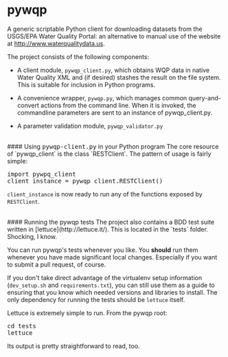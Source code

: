 pywqp
=====

A generic scriptable Python client for downloading datasets from the USGS/EPA Water Quality Portal: an alternative to manual use of the website at http://www.waterqualitydata.us.

The project consists of the following components:

-  A client module, `pywqp_client.py`, which obtains WQP data in native Water Quality XML and (if desired) stashes the result on the file system. This is suitable for inclusion in Python programs.

-  A convenience wrapper, `pywqp.py`, which manages common query-and-convert actions from the command line. When it is invoked, the commandline parameters are sent to an instance of pywqp_client.py.

-  A parameter validation module, `pywqp_validator.py`

<br/>
#### Using <tt>pywqp-client.py</tt> in your Python program
The core resource of `pywqp_client` is the class `RESTClient`. The pattern of usage is fairly simple:
<pre>
<tt>import pywpq_client
client_instance = pywqp_client.RESTClient()</tt>
</pre>


`client_instance` is now ready to run any of the functions exposed by `RESTClient`.

<br/>
#### Running the pywqp tests
The project also contains a BDD test suite written in [lettuce](http://lettuce.it/). This is located in the `tests` folder. Shocking, I know.

You can run pywqp's tests whenever you like. You **should** run them whenever you have made significant local changes. Especially if you want to submit a pull request, of course.

If you don't take direct advantage of the virtualenv setup information (`dev_setup.sh` and `requirements.txt`), you can still use them as a guide to ensuring that you know which needed versions and libraries to install. The only dependency for running the tests should be `lettuce` itself.

Lettuce is extremely simple to run. From the pywqp root:

<pre>
<tt>cd tests
lettuce</tt>
</pre>


Its output is pretty straightforward to read, too.
